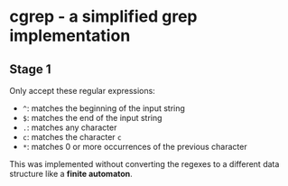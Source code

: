 # cgrep - a simplified grep implementation

## Stage 1

Only accept these regular expressions:

* `^`: matches the beginning of the input string
* `$`: matches the end of the input string
* `.`: matches any character
* `c`: matches the character `c`
* `*`: matches 0 or more occurrences of the previous character

This was implemented without converting the regexes to a different data structure
like a **finite automaton**.
